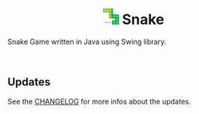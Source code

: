 <div align="center">

# <img src="src/res/snake.png"> Snake

</div>
 
Snake Game written in Java using Swing library.

<br>

## Updates
See the [CHANGELOG](CHANGELOG.MD) for more infos about the updates.
